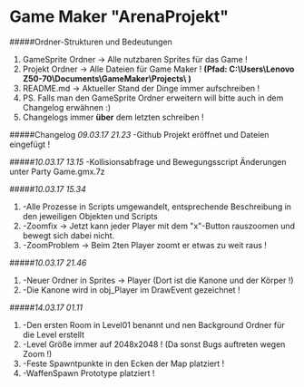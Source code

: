 # Game Maker "ArenaProjekt"
#####Ordner-Strukturen und Bedeutungen
1. GameSprite Ordner -> Alle nutzbaren Sprites für das Game !
2. Projekt Ordner -> Alle Dateien für Game Maker ! **(Pfad: C:\Users\Lenovo Z50-70\Documents\GameMaker\Projects\ )**
3. README.md -> Aktueller Stand der Dinge immer aufschreiben !
4. PS. Falls man den GameSprite Ordner erweitern will bitte auch in dem Changelog erwähnen :)
5. Changelogs immer __über__ dem letzten schreiben !

#####Changelog *09.03.17 21.23*
-Github Projekt eröffnet und Dateien eingefügt !

#####*10.03.17 13.15*
-Kollisionsabfrage und Bewegungsscript Änderungen unter Party Game.gmx.7z

#####*10.03.17 15.34*
1. -Alle Prozesse in Scripts umgewandelt, entsprechende Beschreibung in den jeweiligen Objekten und Scripts
2. -Zoomfix -> Jetzt kann jeder Player mit dem "x"-Button rauszoomen und bewegt sich dabei nicht.
3. -ZoomProblem -> Beim 2ten Player zoomt er etwas zu weit raus !

#####*10.03.17 21.46*
1. -Neuer Ordner in Sprites -> Player (Dort ist die Kanone und der Körper !)
2. -Die Kanone wird in obj_Player im DrawEvent gezeichnet !

#####*14.03.17 01.11*
1. -Den ersten Room in Level01 benannt und nen Background Ordner für die Level erstellt 
2. -Level Größe immer auf 2048x2048 ! (Da sonst Bugs auftreten wegen Zoom !)
3. -Feste Spawntpunkte in den Ecken der Map platziert !
4. -WaffenSpawn Prototype platziert !
